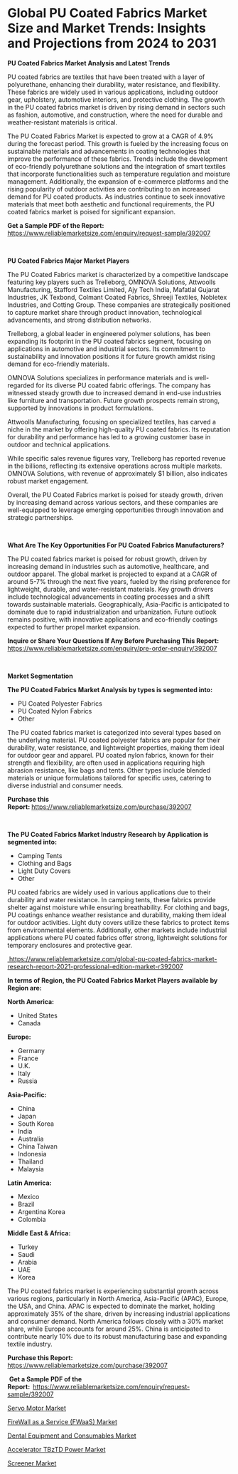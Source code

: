 <p><h1>Global PU Coated Fabrics Market Size and Market Trends: Insights and Projections from 2024 to 2031</h1></p><p><strong>PU Coated Fabrics Market Analysis and Latest Trends</strong></p>
<p><p>PU coated fabrics are textiles that have been treated with a layer of polyurethane, enhancing their durability, water resistance, and flexibility. These fabrics are widely used in various applications, including outdoor gear, upholstery, automotive interiors, and protective clothing. The growth in the PU coated fabrics market is driven by rising demand in sectors such as fashion, automotive, and construction, where the need for durable and weather-resistant materials is critical.</p><p>The PU Coated Fabrics Market is expected to grow at a CAGR of 4.9% during the forecast period. This growth is fueled by the increasing focus on sustainable materials and advancements in coating technologies that improve the performance of these fabrics. Trends include the development of eco-friendly polyurethane solutions and the integration of smart textiles that incorporate functionalities such as temperature regulation and moisture management. Additionally, the expansion of e-commerce platforms and the rising popularity of outdoor activities are contributing to an increased demand for PU coated products. As industries continue to seek innovative materials that meet both aesthetic and functional requirements, the PU coated fabrics market is poised for significant expansion.</p></p>
<p><strong>Get a Sample PDF of the Report:&nbsp;</strong> <a href="https://www.reliablemarketsize.com/enquiry/request-sample/392007?utm_campaign=1133&utm_medium=2&utm_source=Github&utm_content=ia&utm_term=26102024&utm_id=pu-coated-fabrics">https://www.reliablemarketsize.com/enquiry/request-sample/392007</a></p>
<p>&nbsp;</p>
<p><strong>PU Coated Fabrics Major Market Players</strong></p>
<p><p>The PU Coated Fabrics market is characterized by a competitive landscape featuring key players such as Trelleborg, OMNOVA Solutions, Attwoolls Manufacturing, Stafford Textiles Limited, Ajy Tech India, Mafatlal Gujarat Industries, JK Texbond, Colmant Coated Fabrics, Shreeji Textiles, Nobletex Industries, and Cotting Group. These companies are strategically positioned to capture market share through product innovation, technological advancements, and strong distribution networks.</p><p>Trelleborg, a global leader in engineered polymer solutions, has been expanding its footprint in the PU coated fabrics segment, focusing on applications in automotive and industrial sectors. Its commitment to sustainability and innovation positions it for future growth amidst rising demand for eco-friendly materials.</p><p>OMNOVA Solutions specializes in performance materials and is well-regarded for its diverse PU coated fabric offerings. The company has witnessed steady growth due to increased demand in end-use industries like furniture and transportation. Future growth prospects remain strong, supported by innovations in product formulations.</p><p>Attwoolls Manufacturing, focusing on specialized textiles, has carved a niche in the market by offering high-quality PU coated fabrics. Its reputation for durability and performance has led to a growing customer base in outdoor and technical applications.</p><p>While specific sales revenue figures vary, Trelleborg has reported revenue in the billions, reflecting its extensive operations across multiple markets. OMNOVA Solutions, with revenue of approximately $1 billion, also indicates robust market engagement. </p><p>Overall, the PU Coated Fabrics market is poised for steady growth, driven by increasing demand across various sectors, and these companies are well-equipped to leverage emerging opportunities through innovation and strategic partnerships.</p></p>
<p>&nbsp;</p>
<p><strong>What Are The Key Opportunities For PU Coated Fabrics Manufacturers?</strong></p>
<p><p>The PU coated fabrics market is poised for robust growth, driven by increasing demand in industries such as automotive, healthcare, and outdoor apparel. The global market is projected to expand at a CAGR of around 5-7% through the next five years, fueled by the rising preference for lightweight, durable, and water-resistant materials. Key growth drivers include technological advancements in coating processes and a shift towards sustainable materials. Geographically, Asia-Pacific is anticipated to dominate due to rapid industrialization and urbanization. Future outlook remains positive, with innovative applications and eco-friendly coatings expected to further propel market expansion.</p></p>
<p><strong>Inquire or Share Your Questions If Any Before Purchasing This Report:</strong> <a href="https://www.reliablemarketsize.com/enquiry/pre-order-enquiry/392007?utm_campaign=1133&utm_medium=2&utm_source=Github&utm_content=ia&utm_term=26102024&utm_id=pu-coated-fabrics">https://www.reliablemarketsize.com/enquiry/pre-order-enquiry/392007</a></p>
<p>&nbsp;</p>
<p><strong>Market Segmentation</strong></p>
<p><strong>The PU Coated Fabrics Market Analysis by types is segmented into:</strong></p>
<p><ul><li>PU Coated Polyester Fabrics</li><li>PU Coated Nylon Fabrics</li><li>Other</li></ul></p>
<p><p>The PU coated fabrics market is categorized into several types based on the underlying material. PU coated polyester fabrics are popular for their durability, water resistance, and lightweight properties, making them ideal for outdoor gear and apparel. PU coated nylon fabrics, known for their strength and flexibility, are often used in applications requiring high abrasion resistance, like bags and tents. Other types include blended materials or unique formulations tailored for specific uses, catering to diverse industrial and consumer needs.</p></p>
<p><strong>Purchase this Report:&nbsp;</strong><a href="https://www.reliablemarketsize.com/purchase/392007?utm_campaign=1133&utm_medium=2&utm_source=Github&utm_content=ia&utm_term=26102024&utm_id=pu-coated-fabrics">https://www.reliablemarketsize.com/purchase/392007</a></p>
<p>&nbsp;</p>
<p><strong>The PU Coated Fabrics Market Industry Research by Application is segmented into:</strong></p>
<p><ul><li>Camping Tents</li><li>Clothing and Bags</li><li>Light Duty Covers</li><li>Other</li></ul></p>
<p><p>PU coated fabrics are widely used in various applications due to their durability and water resistance. In camping tents, these fabrics provide shelter against moisture while ensuring breathability. For clothing and bags, PU coatings enhance weather resistance and durability, making them ideal for outdoor activities. Light duty covers utilize these fabrics to protect items from environmental elements. Additionally, other markets include industrial applications where PU coated fabrics offer strong, lightweight solutions for temporary enclosures and protective gear.</p></p>
<p><a href="https://www.reliablemarketsize.com/global-pu-coated-fabrics-market-research-report-2021-professional-edition-market-r392007?utm_campaign=1133&utm_medium=2&utm_source=Github&utm_content=ia&utm_term=26102024&utm_id=pu-coated-fabrics">&nbsp;https://www.reliablemarketsize.com/global-pu-coated-fabrics-market-research-report-2021-professional-edition-market-r392007</a></p>
<p><strong>In terms of Region, the PU Coated Fabrics Market Players available by Region are:</strong></p>
<p>
    <p> <strong> North America: </strong>
        <ul>
            <li>United States</li>
            <li>Canada</li>
        </ul>
        </p> 
    <p> <strong> Europe: </strong>
        <ul>
            <li>Germany</li>
            <li>France</li>
            <li>U.K.</li>
            <li>Italy</li>
            <li>Russia</li>
        </ul>
        </p> 
    <p> <strong> Asia-Pacific: </strong>
        <ul>
            <li>China</li>
            <li>Japan</li>
            <li>South Korea</li>
            <li>India</li>
            <li>Australia</li>
            <li>China Taiwan</li>
            <li>Indonesia</li>
            <li>Thailand</li>
            <li>Malaysia</li>
        </ul>
        </p> 
    <p> <strong> Latin America: </strong>
        <ul>
            <li>Mexico</li>
            <li>Brazil</li>
            <li>Argentina Korea</li>
            <li>Colombia</li>
        </ul>
        </p> 
    <p> <strong> Middle East & Africa: </strong>
        <ul>
            <li>Turkey</li>
            <li>Saudi</li>
            <li>Arabia</li>
            <li>UAE</li>
            <li>Korea</li>
        </ul>
    </p>
    </p>
<p><p>The PU coated fabrics market is experiencing substantial growth across various regions, particularly in North America, Asia-Pacific (APAC), Europe, the USA, and China. APAC is expected to dominate the market, holding approximately 35% of the share, driven by increasing industrial applications and consumer demand. North America follows closely with a 30% market share, while Europe accounts for around 25%. China is anticipated to contribute nearly 10% due to its robust manufacturing base and expanding textile industry.</p></p>
<p><strong>Purchase this Report: </strong><a href="https://www.reliablemarketsize.com/purchase/392007?utm_campaign=1133&utm_medium=2&utm_source=Github&utm_content=ia&utm_term=26102024&utm_id=pu-coated-fabrics">https://www.reliablemarketsize.com/purchase/392007</a></p>
<p>&nbsp;<strong>Get a Sample PDF of the Report:&nbsp;&nbsp;</strong><a href="https://www.reliablemarketsize.com/enquiry/request-sample/392007?utm_campaign=1133&utm_medium=2&utm_source=Github&utm_content=ia&utm_term=26102024&utm_id=pu-coated-fabrics">https://www.reliablemarketsize.com/enquiry/request-sample/392007</a></p>
<p><strong></strong></p>
<p><p><a href="https://issuu.com/reportprime-2/docs/servo-motor-market-size-2030.pptx_b4fd080d7164d4?utm_campaign=1133&utm_medium=2&utm_source=Github&utm_content=ia&utm_term=26102024&utm_id=pu-coated-fabrics">Servo Motor Market</a></p><p><a href="https://www.linkedin.com/pulse/comprehensive-firewall-service-fwaas-market-report-regional-analysis-auxie?utm_campaign=1133&utm_medium=2&utm_source=Github&utm_content=ia&utm_term=26102024&utm_id=pu-coated-fabrics">FireWall as a Service (FWaaS) Market</a></p><p><a href="https://www.linkedin.com/pulse/dental-equipment-consumables-market-size-type-product-global-industry-g5d2e?utm_campaign=1133&utm_medium=2&utm_source=Github&utm_content=ia&utm_term=26102024&utm_id=pu-coated-fabrics">Dental Equipment and Consumables Market</a></p><p><a href="https://github.com/lakeishabuahb/Market-Research-Report-List-1/blob/main/accelerator-tbztd-power-market.md?utm_campaign=1133&utm_medium=2&utm_source=Github&utm_content=ia&utm_term=26102024&utm_id=pu-coated-fabrics">Accelerator TBzTD Power Market</a></p><p><a href="https://issuu.com/reportprime-2/docs/screener-market-size-2030.pptx_63d3badac12520?utm_campaign=1133&utm_medium=2&utm_source=Github&utm_content=ia&utm_term=26102024&utm_id=pu-coated-fabrics">Screener Market</a></p></p>